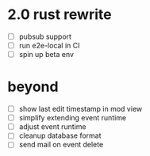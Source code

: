 
# 2.0 rust rewrite

- [ ] pubsub support
- [ ] run e2e-local in CI
- [ ] spin up beta env 

# beyond

- [ ] show last edit timestamp in mod view
- [ ] simplify extending event runtime
- [ ] adjust event runtime
- [ ] cleanup database format
- [ ] send mail on event delete
